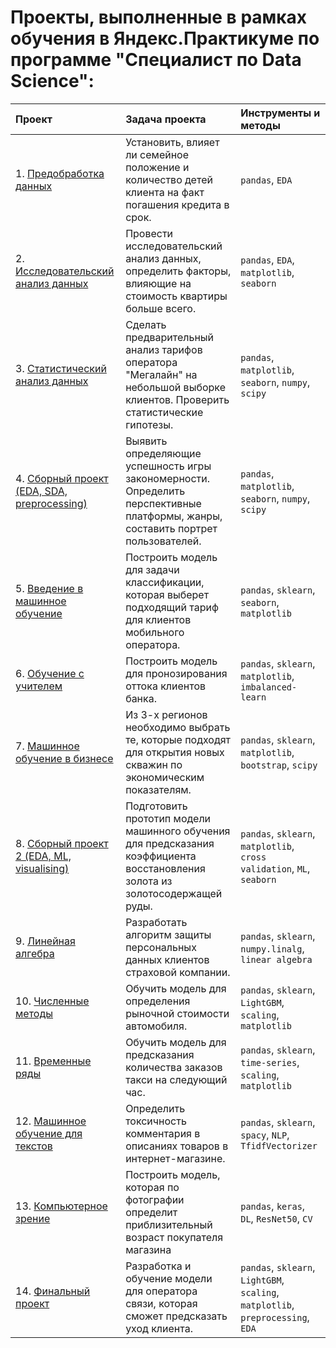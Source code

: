 # Проекты, выполненные в рамках обучения в Яндекс.Практикуме по программе "Специалист по Data Science":

| Проект                          | Задача проекта                                                 | Инструменты и методы|
|:------------------------------|:-------------------------------------------------------------|:--------|
| 1. [Предобработка данных](https://github.com/daniliur/yandex-prakticum-ds/tree/main/01.%20Исследование%20надёжности%20заёмщиков)| Установить, влияет ли семейное положение и количество детей клиента на факт погашения кредита в срок.| `pandas`, `EDA`|
| 2. [Исследовательский анализ данных](https://github.com/daniliur/yandex-prakticum-ds/tree/main/02.%20Исследование%20объявлений%20о%20продаже%20квартир)| Провести исследовательский анализ данных, определить факторы, влияющие на стоимость квартиры больше всего.| `pandas`, `EDA`, `matplotlib`, `seaborn`|
| 3. [Статистический анализ данных](https://github.com/daniliur/yandex-prakticum-ds/tree/main/03.%20Анализ%20поведения%20клиентов%20мобильного%20оператора)| Cделать предварительный анализ тарифов оператора "Мегалайн" на небольшой выборке клиентов. Проверить статистические гипотезы.| `pandas`, `matplotlib`, `seaborn`, `numpy`, `scipy`|
| 4. [Сборный проект (EDA, SDA, preprocessing)](https://github.com/daniliur/yandex-prakticum-ds/tree/main/04.%20Анализ%20рынка%20видеоигр)| Выявить определяющие успешность игры закономерности. Определить перспективные платформы, жанры, составить портрет пользователей.| `pandas`, `matplotlib`, `seaborn`, `numpy`, `scipy`|
| 5. [Введение в машинное обучение](https://github.com/daniliur/yandex-prakticum-ds/tree/main/05.%20Рекомендация%20тарифов)| Построить модель для задачи классификации, которая выберет подходящий тариф для клиентов мобильного оператора.| `pandas`, `sklearn`, `seaborn`, `matplotlib`|
| 6. [Обучение с учителем](https://github.com/daniliur/yandex-prakticum-ds/tree/main/06.%20Прогнозирование%20оттока%20клиентов%20банка)| Построить модель для пронозирования оттока клиентов банка.| `pandas`, `sklearn`, `matplotlib`, `imbalanced-learn`|
| 7. [Машинное обучение в бизнесе](https://github.com/daniliur/yandex-prakticum-ds/tree/main/07.%20Выбор%20локации%20для%20скважины)| Из 3-х регионов необходимо выбрать те, которые подходят для открытия новых скважин по экономическим показателям.| `pandas`, `sklearn`, `matplotlib`, `bootstrap`, `scipy`|
| 8. [Сборный проект 2 (EDA, ML, visualising)](https://github.com/daniliur/yandex-prakticum-ds/tree/main/08.%20Восстановление%20золота%20из%20руды)| Подготовить прототип модели машинного обучения для предсказания коэффициента восстановления золота из золотосодержащей руды.| `pandas`, `sklearn`, `matplotlib`, `cross validation`, `ML`, `seaborn`|
| 9. [Линейная алгебра](https://github.com/daniliur/yandex-prakticum-ds/tree/main/09.%20Защита%20персональных%20данных%20клиентов)| Разработать алгоритм защиты персональных данных клиентов страховой компании.| `pandas`, `sklearn`, `numpy.linalg`, `linear algebra`|
| 10. [Численные методы](https://github.com/daniliur/yandex-prakticum-ds/tree/main/10.%20Определение%20стоимости%20автомобилей)| Обучить модель для определения рыночной стоимости автомобиля.| `pandas`, `sklearn`, `LightGBM`, `scaling`, `matplotlib`|
| 11. [Временные ряды](https://github.com/daniliur/yandex-prakticum-ds/tree/main/11.%20Прогнозирование%20заказов%20такси)| Обучить модель для предсказания количества заказов такси на следующий час.| `pandas`, `sklearn`, `time-series`, `scaling`, `matplotlib`|
| 12. [Машинное обучение для текстов](https://github.com/daniliur/yandex-prakticum-ds/tree/main/12.%20Распознавание%20токсичных%20комментариев)| Определить токсичность комментария в описаниях товаров в интернет-магазине.| `pandas`, `sklearn`, `spacy`, `NLP`, `TfidfVectorizer`|
| 13. [Компьютерное зрение](https://github.com/daniliur/yandex-prakticum-ds/tree/main/13.%20Определение%20возраста%20покупателей)| Построить модель, которая по фотографии определит приблизительный возраст покупателя магазина| `pandas`, `keras`, `DL`, `ResNet50`, `CV`|
| 14. [Финальный проект](https://github.com/daniliur/yandex-prakticum-ds/tree/main/14.%20Прогнозирование%20оттока%20клиентов%20для%20оператора%20связи)| Разработка и обучение модели для оператора связи, которая сможет предсказать уход клиента.| `pandas`, `sklearn`, `LightGBM`, `scaling`, `matplotlib`, `preprocessing`, `EDA`|